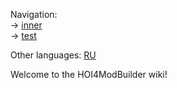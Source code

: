 <!-- META lang=en -->

<!-- NAV-START -->
Navigation:\
→ [inner](inner/inner.md)\
→ [test](test/test.md)
<!-- NAV-END -->

<!-- OTHER-LANGS-START -->
Other languages: [RU](Документация.md)
<!-- OTHER-LANGS-END -->

Welcome to the HOI4ModBuilder wiki!